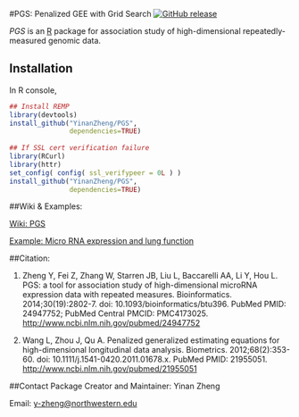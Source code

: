 #PGS: Penalized GEE with Grid Search
[![GitHub release](https://img.shields.io/badge/release-v0.2.0-blue.svg)](https://github.com/YinanZheng/PGS/releases)

*PGS* is an [R](http://en.wikipedia.org/wiki/R_%28programming_language%29) package for association study of high-dimensional repeatedly-measured genomic data. 


## Installation 

In R console,
```r
## Install REMP
library(devtools)
install_github("YinanZheng/PGS",
               dependencies=TRUE)
               
## If SSL cert verification failure
library(RCurl)
library(httr)
set_config( config( ssl_verifypeer = 0L ) )
install_github("YinanZheng/PGS",
               dependencies=TRUE)
```

##Wiki & Examples:

[Wiki: PGS](https://github.com/YinanZheng/PGS/wiki)

[Example: Micro RNA expression and lung function](https://github.com/YinanZheng/PGS/wiki/Example:-miRNA-expression-and-lung-function)

##Citation:
1.	Zheng Y, Fei Z, Zhang W, Starren JB, Liu L, Baccarelli AA, Li Y, Hou L. PGS: a tool for association study of high-dimensional microRNA expression data with repeated measures. Bioinformatics. 2014;30(19):2802-7. doi: 10.1093/bioinformatics/btu396. PubMed PMID: 24947752; PubMed Central PMCID: PMC4173025. http://www.ncbi.nlm.nih.gov/pubmed/24947752

2.	Wang L, Zhou J, Qu A. Penalized generalized estimating equations for high-dimensional longitudinal data analysis. Biometrics. 2012;68(2):353-60. doi: 10.1111/j.1541-0420.2011.01678.x. PubMed PMID: 21955051. http://www.ncbi.nlm.nih.gov/pubmed/21955051

##Contact Package Creator and Maintainer:
Yinan Zheng 

Email: y-zheng@northwestern.edu
